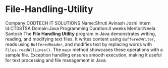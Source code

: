 # File-Handling-Utility
Company:CODTECH IT SOLUTIONS
Name:Shruti Avinash Joshi
Intern Id:CT08TSA
Domain:Java Programming
Duration:4 weeks
Mentor:Neela Santosh
The **File Handling Utility** program in Java demonstrates writing, reading, and modifying text files. It writes content using `BufferedWriter`, reads using `BufferedReader`, and modifies text by replacing words with `Files.readAllLines()`. The `main` method showcases these operations with a sample file. Exception handling ensures smooth execution, making it useful for text processing and file management in Java.
